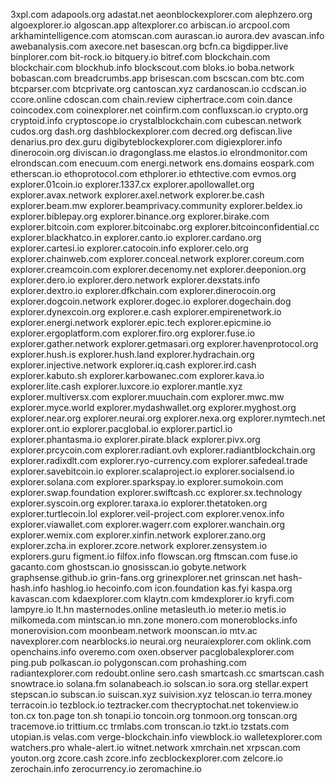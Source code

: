 3xpl.com
adapools.org
adastat.net
aeonblockexplorer.com
alephzero.org
algoexplorer.io
algoscan.app
altexplorer.co
arbiscan.io
arcpool.com
arkhamintelligence.com
atomscan.com
aurascan.io
aurora.dev
avascan.info
awebanalysis.com
axecore.net
basescan.org
bcfn.ca
bigdipper.live
binplorer.com
bit-rock.io
bitquery.io
bitref.com
blockchain.com
blockchair.com
blockhub.info
blockscout.com
bloks.io
boba.network
bobascan.com
breadcrumbs.app
brisescan.com
bscscan.com
btc.com
btcparser.com
btcprivate.org
cantoscan.xyz
cardanoscan.io
ccdscan.io
ccore.online
cdoscan.com
chain.review
ciphertrace.com
coin.dance
coincodex.com
coinexplorer.net
coinfirm.com
confluxscan.io
crypto.org
cryptoid.info
cryptoscope.io
crystalblockchain.com
cubescan.network
cudos.org
dash.org
dashblockexplorer.com
decred.org
defiscan.live
denarius.pro
dex.guru
digibyteblockexplorer.com
digiexplorer.info
dinerocoin.org
diviscan.io
dragonglass.me
elastos.io
elrondmonitor.com
elrondscan.com
enecuum.com
energi.network
ens.domains
eospark.com
etherscan.io
ethoprotocol.com
ethplorer.io
ethtective.com
evmos.org
explorer.01coin.io
explorer.1337.cx
explorer.apollowallet.org
explorer.avax.network
explorer.axel.network
explorer.be.cash
explorer.beam.mw
explorer.beamprivacy.community
explorer.beldex.io
explorer.biblepay.org
explorer.binance.org
explorer.birake.com
explorer.bitcoin.com
explorer.bitcoinabc.org
explorer.bitcoinconfidential.cc
explorer.blackhatco.in
explorer.canto.io
explorer.cardano.org
explorer.cartesi.io
explorer.catocoin.info
explorer.celo.org
explorer.chainweb.com
explorer.conceal.network
explorer.coreum.com
explorer.creamcoin.com
explorer.decenomy.net
explorer.deeponion.org
explorer.dero.io
explorer.dero.network
explorer.dexstats.info
explorer.dextro.io
explorer.dfkchain.com
explorer.dinerocoin.org
explorer.dogcoin.network
explorer.dogec.io
explorer.dogechain.dog
explorer.dynexcoin.org
explorer.e.cash
explorer.empirenetwork.io
explorer.energi.network
explorer.epic.tech
explorer.epicmine.io
explorer.ergoplatform.com
explorer.firo.org
explorer.fuse.io
explorer.gather.network
explorer.getmasari.org
explorer.havenprotocol.org
explorer.hush.is
explorer.hush.land
explorer.hydrachain.org
explorer.injective.network
explorer.iq.cash
explorer.ird.cash
explorer.kabuto.sh
explorer.karbowanec.com
explorer.kava.io
explorer.lite.cash
explorer.luxcore.io
explorer.mantle.xyz
explorer.multiversx.com
explorer.muuchain.com
explorer.mwc.mw
explorer.myce.world
explorer.mydashwallet.org
explorer.myghost.org
explorer.near.org
explorer.neurai.org
explorer.nexa.org
explorer.nymtech.net
explorer.ont.io
explorer.pacglobal.io
explorer.particl.io
explorer.phantasma.io
explorer.pirate.black
explorer.pivx.org
explorer.prcycoin.com
explorer.radiant.ovh
explorer.radiantblockchain.org
explorer.radixdlt.com
explorer.ryo-currency.com
explorer.safedeal.trade
explorer.savebitcoin.io
explorer.scalaproject.io
explorer.socialsend.io
explorer.solana.com
explorer.sparkspay.io
explorer.sumokoin.com
explorer.swap.foundation
explorer.swiftcash.cc
explorer.sx.technology
explorer.syscoin.org
explorer.taraxa.io
explorer.thetatoken.org
explorer.turtlecoin.lol
explorer.veil-project.com
explorer.venox.info
explorer.viawallet.com
explorer.wagerr.com
explorer.wanchain.org
explorer.wemix.com
explorer.xinfin.network
explorer.zano.org
explorer.zcha.in
explorer.zcore.network
explorer.zensystem.io
explorers.guru
figment.io
filfox.info
flowscan.org
ftmscan.com
fuse.io
gacanto.com
ghostscan.io
gnosisscan.io
gobyte.network
graphsense.github.io
grin-fans.org
grinexplorer.net
grinscan.net
hash-hash.info
hashlog.io
hecoinfo.com
icon.foundation
kas.fyi
kaspa.org
kavascan.com
kdaexplorer.com
klaytn.com
kmdexplorer.io
kryfi.com
lampyre.io
lt.hn
masternodes.online
metasleuth.io
meter.io
metis.io
milkomeda.com
mintscan.io
mn.zone
monero.com
moneroblocks.info
monerovision.com
moonbeam.network
moonscan.io
mtv.ac
navexplorer.com
nearblocks.io
neurai.org
neuraiexplorer.com
oklink.com
openchains.info
overemo.com
oxen.observer
pacglobalexplorer.com
ping.pub
polkascan.io
polygonscan.com
prohashing.com
radiantexplorer.com
redoubt.online
sero.cash
smartcash.cc
smartscan.cash
snowtrace.io
solana.fm
solanabeach.io
solscan.io
sora.org
stellar.expert
stepscan.io
subscan.io
suiscan.xyz
suivision.xyz
teloscan.io
terra.money
terracoin.io
tezblock.io
teztracker.com
thecryptochat.net
tokenview.io
ton.cx
ton.page
ton.sh
tonapi.io
toncoin.org
tonmoon.org
tonscan.org
tracemove.io
trittium.cc
trmlabs.com
tronscan.io
tzkt.io
tzstats.com
utopian.is
velas.com
verge-blockchain.info
viewblock.io
walletexplorer.com
watchers.pro
whale-alert.io
witnet.network
xmrchain.net
xrpscan.com
youton.org
zcore.cash
zcore.info
zecblockexplorer.com
zelcore.io
zerochain.info
zerocurrency.io
zeromachine.io
